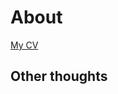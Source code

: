 # About


[My CV](https://github.com/AtsutoB/DSJournal/blob/master/MathewBriggs-CV.pdf)

## Other thoughts

